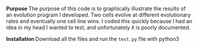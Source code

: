 <b> Purpose </b> The purpose of this code is to graphically illustrate the results of an evolution program I developed. Two cells evolve at different evolutionary rates and eventually one cell line wins. I coded this quickly because I had an idea in my head I wanted to test, and unfortunately it is poorly documented.

<b> Installation </b> Download all the files and run the <code>test.py</code> file with python3 
